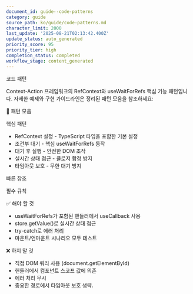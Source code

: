 ```yaml
---
document_id: guide--code-patterns
category: guide
source_path: ko/guide/code-patterns.md
character_limit: 2000
last_update: '2025-08-21T02:13:42.400Z'
update_status: auto_generated
priority_score: 95
priority_tier: high
completion_status: completed
workflow_stage: content_generated
---
```

코드 패턴

Context-Action 프레임워크의 RefContext와 useWaitForRefs 핵심 기능 패턴입니다. 자세한 예제와 구현 가이드라인은 정리된 패턴 모음을 참조하세요:

📁 패턴 모음

핵심 패턴
- RefContext 설정 - TypeScript 타입을 포함한 기본 설정
- 조건부 대기 - 핵심 useWaitForRefs 동작
- 대기 후 실행 - 안전한 DOM 조작
- 실시간 상태 접근 - 클로저 함정 방지
- 타임아웃 보호 - 무한 대기 방지

빠른 참조

필수 규칙

✅ 해야 할 것
- useWaitForRefs가 포함된 핸들러에서 useCallback 사용
- store.getValue()로 실시간 상태 접근
- try-catch로 에러 처리
- 마운트/언마운트 시나리오 모두 테스트

❌ 하지 말 것
- 직접 DOM 쿼리 사용 (document.getElementById)
- 핸들러에서 컴포넌트 스코프 값에 의존
- 에러 처리 무시
- 중요한 경로에서 타임아웃 보호 생략.
